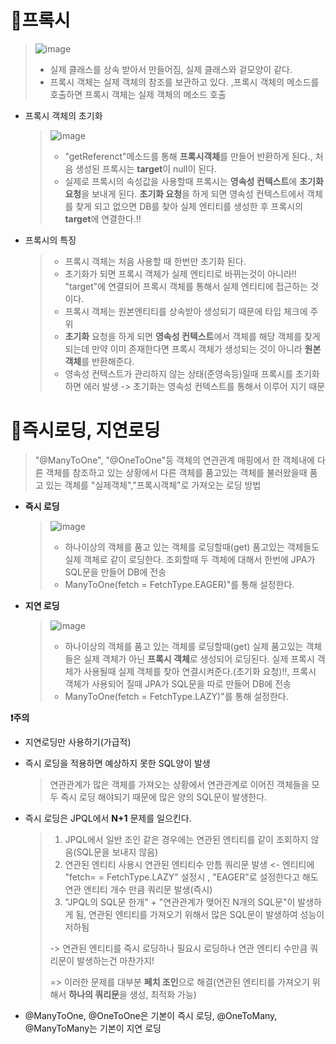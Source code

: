 📌**프록시**
==========================
> ![image](https://user-images.githubusercontent.com/96917871/178739538-1c66ab0e-c996-4504-b9ca-5e6e2ba4ab51.png)
> * 실제 클래스를 상속 받아서 만들어짐, 실제 클래스와 겉모양이 같다.
> * 프록시 객체는 실제 객체의 참조를 보관하고 있다. ,프록시 객체의 메소드를 호출하면 프록시 객체는 실제 객체의 메소드 호출

* 프록시 객체의 초기화
  > ![image](https://user-images.githubusercontent.com/96917871/178740019-cb47afa2-ad08-44c1-b4bd-4c16487e5140.png)
  > 
  > * "getReferenct"메소드를 통해 **프록시객체**를 만들어 반환하게 된다., 처음 생성된 프록시는 **target**이 null이 된다.
  > * 실제로 프록시의 속성값을 사용할때 프록시는 **영속성 컨텍스트**에 **초기화 요청**을 보내게 된다. **초기화 요청**을 하게 되면 영속성 컨텍스트에서 객체를 찾게 되고 없으면 
  > DB를 찾아 실제 엔티티를 생성한 후 프록시의 **target**에 연결한다.!!

* 프록시의 특징
  > * 프록시 객체는 처음 사용할 때 한번만 초기화 된다.
  > * 초기화가 되면 프록시 객체가 실제 엔티티로 바뀌는것이 아니라!! "target"에 연결되어 프록시 객체를 통해서 실제 엔티티에 접근하는 것이다.
  > * 프록시 객체는 원본엔티티를 상속받아 생성되기 때문에 타입 체크에 주위
  > * **초기화** 요청을 하게 되면 **영속성 컨텍스트**에서 객체를 해당 객체를 찾게 되는데 만약 이미 존재한다면 프록시 객체가 생성되는 것이 아니라 **원본 객체**를 반환해준다.
  > * 영속성 컨텍스트가 관리하지 않는 상태(준영속등)일때 프록시를 초기화하면 에러 발생 -> 초기화는 영속성 컨텍스트를 통해서 이루어 지기 때문



📌**즉시로딩, 지연로딩**
================================
> "@ManyToOne", "@OneToOne"등 객체의 연관관계 매핑에서 한 객체내에 다른 객체를 참조하고 있는 상황에서 다른 객체를 품고있는 객체를 불러왔을때 품고 있는 객체를 "실제객체","프록시객체"로 가져오는 로딩 방법

* **즉시 로딩**
  > ![image](https://user-images.githubusercontent.com/96917871/178743168-3390a825-a8cb-40be-b751-47de9ad06003.png)
  > * 하나이상의 객체를 품고 있는 객체를 로딩할때(get) 품고있는 객체들도 실제 객체로 같이 로딩한다. 조회할때 두 객체에 대해서 한번에 JPA가 SQL문을 만들어 DB에 전송 
  > * ManyToOne(fetch = FetchType.EAGER)"를 통해 설정한다.

* **지연 로딩**
  > ![image](https://user-images.githubusercontent.com/96917871/178744696-4deae1a1-5a18-4168-acec-6bf04fa10016.png)
  > 
  > * 하나이상의 객체를 품고 있는 객체를 로딩할때(get) 실제 품고있는 객체들은 실제 객체가 아닌 **프록시 객체**로 생성되어 로딩된다. 실제 프록시 객체가 사용될때 실제 객체를 찾아 연결시켜준다.(초기화 요청)!!, 프록시 객체가 사용되어 질때 JPA가 SQL문을 따로 만들어 DB에 전송 
  > *  ManyToOne(fetch = FetchType.LAZY)"를 통해 설정한다.

**❗주의**
  * 지연로딩만 사용하기(가급적)
  * 즉시 로딩을 적용하면 예상하지 못한 SQL양이 발생 
    > 연관관계가 많은 객체를 가져오는 상황에서 연관관계로 이어진 객체들을 모두 즉시 로딩 해야되기 때문에 많은 양의 SQL문이 발생한다.
  * 즉시 로딩은 JPQL에서 **N+1** 문제를 일으킨다.
    > 1. JPQL에서 일반 조인 같은 경우에는 연관된 엔티티를 같이 조회하지 않음(SQL문을 보내지 않음)
    > 2. 연관된 엔티티 사용시 연관된 엔티티수 만틈 쿼리문 발생 <- 엔티티에 "fetch= = FetchType.LAZY" 설정시 , "EAGER"로 설정한다고 해도 연관 엔티티 개수 만큼 쿼리문 발생(즉시) 
    > 3. "JPQL의 SQL문 한개" + "연관관계가 맺어진 N개의 SQL문"이 발생하게 됨, 연관된 엔티티를 가져오기 위해서 많은 SQL문이 발생하여 성능이 저하됨 
    > 
    >   -> 연관된 엔티티를 즉시 로딩하나 필요시 로딩하나 연관 엔티티 수만큼 쿼리문이 발생하는건 마찬가지!
    >   
    >   => 이러한 문제를 대부분 **페치 조인**으로 해결(연관된 엔티티를 가져오기 위해서 **하나의 쿼리문**을 생성, 최적화 가능)
   
  * @ManyToOne, @OneToOne은 기본이 즉시 로딩, @OneToMany, @ManyToMany는 기본이 지연 로딩



  
